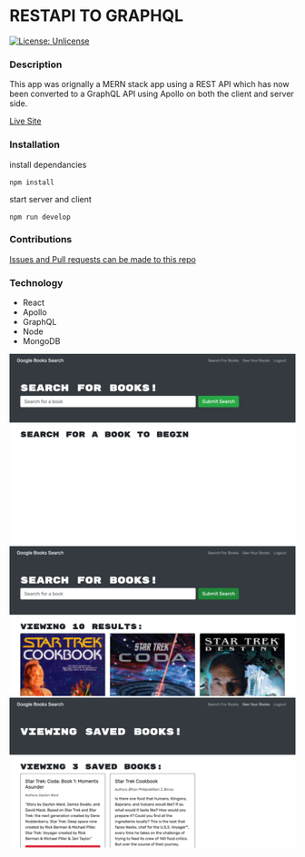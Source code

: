 # RESTAPI TO GRAPHQL
[![License: Unlicense](https://img.shields.io/badge/license-Unlicense-blue.svg)](http://unlicense.org/)
### Description
This app was orignally a MERN stack app using a REST API which has now been converted to a GraphQL API using Apollo on both the client and server side. 

[Live Site](https://fictional-octo-giggle.herokuapp.com/)
### Installation
install dependancies

    npm install 

start server and client

    npm run develop

### Contributions
[Issues and Pull requests can be made to this repo](https://github.com/SuedePritch/fictional-octo-giggle)

### Technology
* React
* Apollo
* GraphQL
* Node
* MongoDB


![](landing_screenshot.png)
![](search_screenshot.png)
![](saved_screenshot.png)

